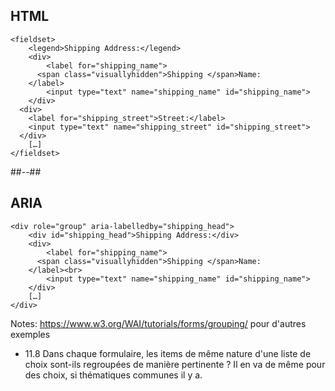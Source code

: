 <!-- .slide: class="two-column with-code-bg-dark" -->

## HTML

```
<fieldset>
	<legend>Shipping Address:</legend>
	<div>
		<label for="shipping_name">
      <span class="visuallyhidden">Shipping </span>Name:
    </label>
		<input type="text" name="shipping_name" id="shipping_name">
	</div>
  <div>
    <label for="shipping_street">Street:</label>
    <input type="text" name="shipping_street" id="shipping_street">
  </div>
	[…]
</fieldset>
```

##--##

## ARIA

```
<div role="group" aria-labelledby="shipping_head">
	<div id="shipping_head">Shipping Address:</div>
	<div>
		<label for="shipping_name">
      <span class="visuallyhidden">Shipping </span>Name:
    </label><br>
		<input type="text" name="shipping_name" id="shipping_name">
	</div>
	[…]
</div>
```

Notes:
https://www.w3.org/WAI/tutorials/forms/grouping/ pour d'autres exemples
* 11.8 Dans chaque formulaire, les items de même nature d'une liste de choix sont-ils regroupées de manière pertinente ?
Il en va de même pour des choix, si thématiques communes il y a.
